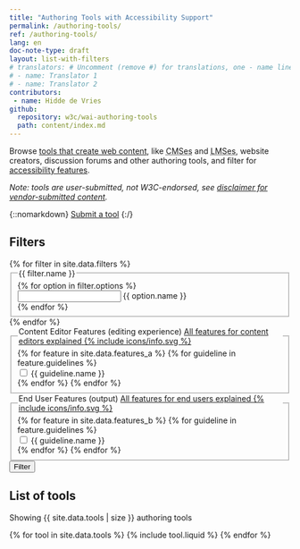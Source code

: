 ```yaml
---
title: "Authoring Tools with Accessibility Support"
permalink: /authoring-tools/
ref: /authoring-tools/
lang: en
doc-note-type: draft
layout: list-with-filters
# translators: # Uncomment (remove #) for translations, one - name line per translator.
# - name: Translator 1
# - name: Translator 2
contributors:
 - name: Hidde de Vries
github:
  repository: w3c/wai-authoring-tools
  path: content/index.md
---
```


<style> 
{% include css/styles.css %}
</style>

<div class="header-sup">
  <p>Browse <a href="selecting">tools that create web content</a>, like <abbr title="content management systems">CMSes</abbr> and <abbr title="learning management systems">LMSes</abbr>, website creators, discussion forums and other authoring tools, and filter for <a href="selecting#features">accessibility features</a>.</p>
  <p><em>Note: tools are user-submitted, not W3C-endorsed, see <a href="#disclaimer">disclaimer for vendor-submitted content</a>.</em></p>
</div>

{::nomarkdown}
<a class="button button-more submit-a-tool" href="submit-a-tool"><span>Submit a tool</span></a>
 {:/}

<div id="app" class="tools">
  <form class="tools-filters" data-filter-form action="https://hiddedevries.nl/test-api/" method="POST">
    <h2 class="visuallyhidden">Filters</h2>
    {% for filter in site.data.filters %}
    <fieldset id="{{ filter.id }}">
      <legend>{{ filter.name }}</legend>
      {% for option in filter.options %}
      <div class="tools-filters__filter">
        <input type="{{ filter.type }}" id="filter-{{ option.id }}" name="{{ option.id }}">
        <label for="filter-{{ option.id }}">{{ option.name }}</label>
      </div>
      {% endfor %}
    </fieldset>
    {% endfor %}
    <fieldset id="filters-features-content-editors">
      <legend>Content Editor Features (editing experience)
        <a href="selecting#editing-experience-for-content-editors" class="more-info">
          <span class="visuallyhidden">All features for content editors explained</span>
          <span aria-hidden="true" class="more-info__icon">
           {% include icons/info.svg %}
          </span>
        </a>
      </legend>
      {% for feature in site.data.features_a %}
      {% for guideline in feature.guidelines %}
      <div class="tools-filters__filter">
        <input type="checkbox" id="filter-{{ guideline.id }}" name="features-content-editors">
        <label for="filter-{{ guideline.id }}">{{ guideline.name }}</label>
      </div>
      {% endfor %}
      {% endfor %}
    </fieldset>
    <fieldset id="filters-features-outpput">
      <legend>End User Features (output)
        <a href="selecting#output" class="more-info">
          <span class="visuallyhidden">All features for end users explained</span>
          <span aria-hidden="true" class="more-info__icon">
           {% include icons/info.svg %}
          </span>
        </a>
      </legend>
      {% for feature in site.data.features_b %}
      {% for guideline in feature.guidelines %}
      <div class="tools-filters__filter">
        <input type="checkbox" id="filter-{{ guideline.id }}" name="features-output">
        <label for="filter-{{ guideline.id }}">{{ guideline.name }}</label>
      </div>
      {% endfor %}
      {% endfor %}
    </fieldset>
    <button>Filter</button> 
  </form>
  <div class="tools-tools">
    <h2 class="visuallyhidden">List of tools</h2>
    <div role="alert">
      <p class="status status-busy" hidden>Loading tools…</p>
      <p class="status status-failure" hidden>something went wrong…</p>
    </div>
    <div id="tools-list">
    <p>Showing {{ site.data.tools | size }} authoring tools</p>
    {% for tool in site.data.tools %}
      {% include tool.liquid %}
    {% endfor %}
    </div>
  </div>
</div>

<script>
{% include js/tools.js %}
</script>

